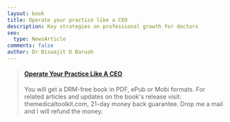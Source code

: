 ```yaml
---
layout: book
title: Operate your practice like a CEO
description: Key strategies on professional growth for doctors
seo:
  type: NewsArticle
comments: false
author: Dr Biswajit D Baruah
---
```

<blockquote class="embedly-card" data-card-key="b20e79d55aed469f96423223470ef94d">
  <h4>
    <a href="https://gum.co/LrRA">Operate Your Practice Like A CEO</a>
  </h4>
  <p>
    You will get a DRM-free book in PDF, ePub or Mobi formats. For related articles and updates on the book's release visit: themedicaltoolkit.com, 21-day money back guarantee. Drop me a mail and I will refund the money.
  </p>
</blockquote>
